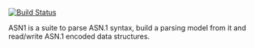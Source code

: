[![Build Status](https://travis-ci.org/noha/ASN.1.svg?branch=master)](https://travis-ci.org/noha/ASN.1)

ASN1 is a suite to parse ASN.1 syntax, build a parsing model from it and read/write ASN.1 encoded data structures. 
